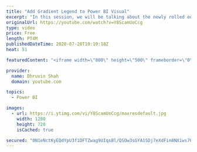 ```yaml
---
title: "Add Gradient Legend to Power BI Visual"
excerpt: "In this session, we will be talking about the newly rolled out feature by Microsoft during July 2020 release, which is Adding a Gradient Legend to Power BI Visual.  The Gradient Legend can be applicable to the following graphs. • Stacked Bar Chart • Stacked Column Chart • Clustered Bar Chart • Clustered"
originalUrl: https://youtube.com/watch?v=Y8ScamUoCcg
type: video
price: Free
length: PT4M
publishedDateTime: 2020-07-20T10:10:18Z
heat: 51

featuredContent: "<iframe width=\"800\" height=\"500\" frameborder=\"0\" src=\"https://www.youtube.com/embed/Y8ScamUoCcg\" allow=\"accelerometer; autoplay; encrypted-media; gyroscope; picture-in-picture\" allowfullscreen></iframe>"

provider:
  name: Dhruvin Shah
  domain: youtube.com

topics:
  - Power BI

images:
  - url: https://i.ytimg.com/vi/Y8ScamUoCcg/maxresdefault.jpg
    width: 1280
    height: 720
    isCached: true

secured: "0N1eNctKyEQdYpU3f1DFTZwag9UIqsBl/QSOw3sGYA1SDj7eXdFin8NXiws70BChw/8BeR4XBp0/vFvDIExtgNIVc12AucCrDjq+WiYE6W0w292ayJvF3obSrkJ/WmOazsCBbZLmymjfGZXgnJ5nrkmBEx/i0O9sdCcxyAyo4zrgFAngX+ZDs/Ad8oqwTwsoq+K9mo4r89Sr8uSK/BC7FodGfy2n+Lji6YOQSq4vZGQmDYopXZMTmM5gjJHlqr1N6SsBHF+aLm6Gqyd4o1hMGbtwvgRLtaXLIpDXhMY4BqV/RUOY77P38B2/DJ6mRypOnOa40K8zJK84+6w4urcAsBbBSFRsBex2p6MrKP1YAflVuLY+CFxlqAgP1brJ/HJK9uPoczFyWGTJB3kap6dQEs1uGPpy1nAyiH+yk1x962A=;zBv82lKjX2nzeU9B9UWA6A=="
---
```


